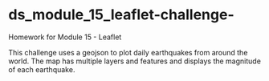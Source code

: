 # ds_module_15_leaflet-challenge-
Homework for Module 15 - Leaflet

This challenge uses a geojson to plot daily earthquakes from around the world. The map has multiple layers and features and displays the magnitude of each earthquake.